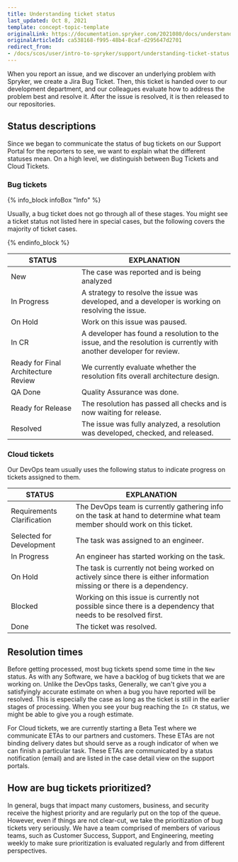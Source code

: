 ```yaml
---
title: Understanding ticket status
last_updated: Oct 8, 2021
template: concept-topic-template
originalLink: https://documentation.spryker.com/2021080/docs/understanding-ticket-status
originalArticleId: ca538168-f995-48b4-8caf-d295647d2701
redirect_from:
- /docs/scos/user/intro-to-spryker/support/understanding-ticket-status.html
---
```


When you report an issue, and we discover an underlying problem with Spryker, we create a Jira Bug Ticket. Then, this ticket is handed over to our development department, and our colleagues evaluate how to address the problem best and resolve it. After the issue is resolved, it is then released to our repositories.

## Status descriptions

Since we began to communicate the status of bug tickets on our Support Portal for the reporters to see, we want to explain what the different statuses mean. On a high level, we distinguish between Bug Tickets and Cloud Tickets.

### Bug tickets

{% info_block infoBox "Info" %}

Usually, a bug ticket does not go through all of these stages. You might see a ticket status not listed here in special cases, but the following covers the majority of ticket cases.

{% endinfo_block %}

| STATUS | EXPLANATION |
| --- | --- |
| New | The case was reported and is being analyzed |
| In Progress | A strategy to resolve the issue was developed, and a developer is working on resolving the issue. |
| On Hold | Work on this issue was paused. |
| In CR | A developer has found a resolution to the issue, and the resolution is currently with another developer for review. |
| Ready for Final Architecture Review | We currently evaluate whether the resolution fits overall architecture design. |
| QA Done | Quality Assurance was done. |
| Ready for Release | The resolution has passed all checks and is now waiting for release. |
| Resolved | The issue was fully analyzed, a resolution was developed, checked, and released. |

### Cloud tickets

Our DevOps team usually uses the following status to indicate progress on tickets assigned to them.

| STATUS | EXPLANATION |
| --- | --- |
|Requirements Clarification|The DevOps team is currently gathering info on the task at hand to determine what team member should work on this ticket.|
|Selected for Development|The task was assigned to an engineer.|
|In Progress|An engineer has started working on the task.|
|On Hold|The task is currently not being worked on actively since there is either information missing or there is a dependency.|
|Blocked|Working on this issue is currently not possible since there is a dependency that needs to be resolved first.|
|Done|The ticket was resolved.|

## Resolution times

Before getting processed, most bug tickets spend some time in the `New` status. As with any Software, we have a backlog of bug tickets that we are working on. Unlike the DevOps tasks, Generally, we can't give you a satisfyingly accurate estimate on when a bug you have reported will be resolved. This is especially the case as long as the ticket is still in the earlier stages of processing. When you see your bug reaching the `In CR` status, we might be able to give you a rough estimate.

For Cloud tickets, we are currently starting a Beta Test where we communicate ETAs to our partners and customers. These ETAs are not binding delivery dates but should serve as a rough indicator of when we can finish a particular task. These ETAs are communicated by a status notification (email) and are listed in the case detail view on the support portals.

## How are bug tickets prioritized?
In general, bugs that impact many customers, business, and security receive the highest priority and are regularly put on the top of the queue. However, even if things are not clear-cut, we take the prioritization of bug tickets very seriously. We have a team comprised of members of various teams, such as Customer Success, Support, and Engineering, meeting weekly to make sure prioritization is evaluated regularly and from different perspectives.
